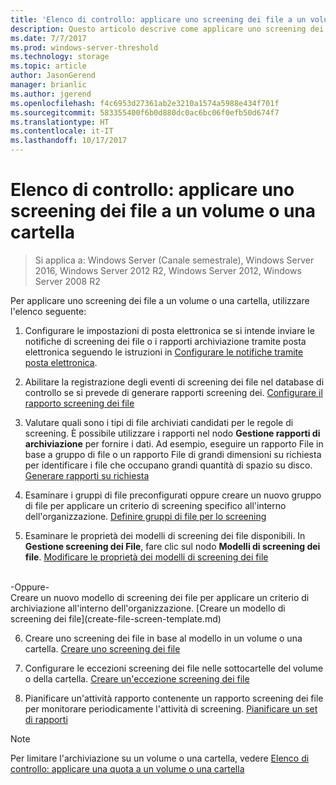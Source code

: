 ```yaml
---
title: 'Elenco di controllo: applicare uno screening dei file a un volume o una cartella'
description: Questo articolo descrive come applicare uno screening dei file a un volume o una cartella
ms.date: 7/7/2017
ms.prod: windows-server-threshold
ms.technology: storage
ms.topic: article
author: JasonGerend
manager: brianlic
ms.author: jgerend
ms.openlocfilehash: f4c6953d27361ab2e3210a1574a5988e434f701f
ms.sourcegitcommit: 583355400f6b0d880dc0ac6bc06f0efb50d674f7
ms.translationtype: HT
ms.contentlocale: it-IT
ms.lasthandoff: 10/17/2017
---
```

# <a name="checklist---apply-a-file-screen-to-a-volume-or-folder"></a>Elenco di controllo: applicare uno screening dei file a un volume o una cartella

> Si applica a: Windows Server (Canale semestrale), Windows Server 2016, Windows Server 2012 R2, Windows Server 2012, Windows Server 2008 R2

Per applicare uno screening dei file a un volume o una cartella, utilizzare l'elenco seguente:
1. Configurare le impostazioni di posta elettronica se si intende inviare le notifiche di screening dei file o i rapporti archiviazione tramite posta elettronica seguendo le istruzioni in [Configurare le notifiche tramite posta elettronica](configure-email-notifications.md).

2. Abilitare la registrazione degli eventi di screening dei file nel database di controllo se si prevede di generare rapporti screening dei.
[Configurare il rapporto screening dei file](configure-file-screen-audit.md)

3. Valutare quali sono i tipi di file archiviati candidati per le regole di screening. È possibile utilizzare i rapporti nel nodo **Gestione rapporti di archiviazione** per fornire i dati. Ad esempio, eseguire un rapporto File in base a gruppo di file o un rapporto File di grandi dimensioni su richiesta per identificare i file che occupano grandi quantità di spazio su disco. [Generare rapporti su richiesta](generate-reports-on-demand.md) 

4. Esaminare i gruppi di file preconfigurati oppure creare un nuovo gruppo di file per applicare un criterio di screening specifico all'interno dell'organizzazione. [Definire gruppi di file per lo screening](define-file-groups-for-screening.md)  

5. Esaminare le proprietà dei modelli di screening dei file disponibili. In **Gestione screening dei File**, fare clic sul nodo **Modelli di screening dei file**. [Modificare le proprietà dei modelli di screening dei file](edit-file-screen-template-properties.md) 
<br />
 -Oppure-
 <br /> Creare un nuovo modello di screening dei file per applicare un criterio di archiviazione all'interno dell'organizzazione.  [Creare un modello di screening dei file](create-file-screen-template.md) 

6. Creare uno screening dei file in base al modello in un volume o una cartella. 
 [Creare uno screening dei file](create-file-screen.md)
 
7. Configurare le eccezioni screening dei file nelle sottocartelle del volume o della cartella. [Creare un'eccezione screening dei file](create-file-screen-exception.md) 

8. Pianificare un'attività rapporto contenente un rapporto screening dei file per monitorare periodicamente l'attività di screening.
  [Pianificare un set di rapporti](schedule-set-of-reports.md)


> [!NOTE]
> Per limitare l'archiviazione su un volume o una cartella, vedere [Elenco di controllo: applicare una quota a un volume o una cartella](checklist-apply-file-screen-to-volume-or-folder.md)